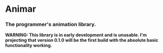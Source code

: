 # Animar
### The programmer's animation library.

**WARNING: This library is in early development and is unusable. I'm projecting that version 0.1.0 will be the first build with the absolute basic functionality working.**